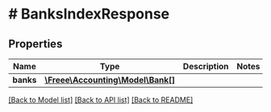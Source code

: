 # # BanksIndexResponse

## Properties

Name | Type | Description | Notes
------------ | ------------- | ------------- | -------------
**banks** | [**\Freee\Accounting\Model\Bank[]**](Bank.md) |  | 

[[Back to Model list]](../../README.md#documentation-for-models) [[Back to API list]](../../README.md#documentation-for-api-endpoints) [[Back to README]](../../README.md)


